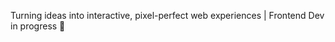 Turning ideas into interactive, pixel-perfect web experiences | Frontend Dev in progress 🚀

<!---
amaka-web/amaka-web is a ✨ special ✨ repository because its `README.md` (this file) appears on your GitHub profile.
You can click the Preview link to take a look at your changes.
--->
